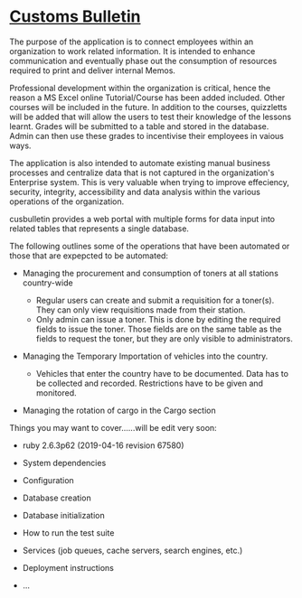# [Customs Bulletin](http://www.jevon-mckenzie.com/cusbulletin.png)


The purpose of the application is to connect employees within an organization to work related information. It 
is intended to enhance communication and eventually phase out the consumption of resources required to print and deliver internal Memos.

Professional development within the organization is critical, hence the reason a MS Excel online Tutorial/Course has
been added included. Other courses will be included in the future. In addition to the courses, quizzletts will be 
added that will allow the users to test their knowledge of the lessons learnt. Grades will be submitted to a table and stored in the database. Admin can then use these grades to incentivise their employees in vaious ways.  

The application is also intended to automate existing manual business processes and 
centralize data that is not captured in the organization's Enterprise system. This is very valuable when trying to improve
effeciency, security, integrity, accessibility and data analysis within the various operations of the organization.

cusbulletin provides a web portal with multiple forms for data input into 
related tables that represents a single database.
 
The following outlines some of the operations that have been automated or those that are expepcted to be automated:

* Managing the procurement and consumption of toners at all stations country-wide
	* Regular users can create and submit a requisition for a toner(s). They can only view requisitions made from their station.
	* Only admin can issue a toner. This is done by editing the required fields to issue the toner. Those
          fields are on the same table as the fields to request the toner, but they are only visible to administrators.

* Managing the Temporary Importation of vehicles into the country.
	* Vehicles that enter the country have to be documented. Data has to be collected and recorded. Restrictions have to be given and monitored.

* Managing the rotation of cargo in the Cargo section



Things you may want to cover......will be edit very soon:

* ruby 2.6.3p62 (2019-04-16 revision 67580)

* System dependencies

* Configuration

* Database creation

* Database initialization

* How to run the test suite

* Services (job queues, cache servers, search engines, etc.)

* Deployment instructions

* ...
